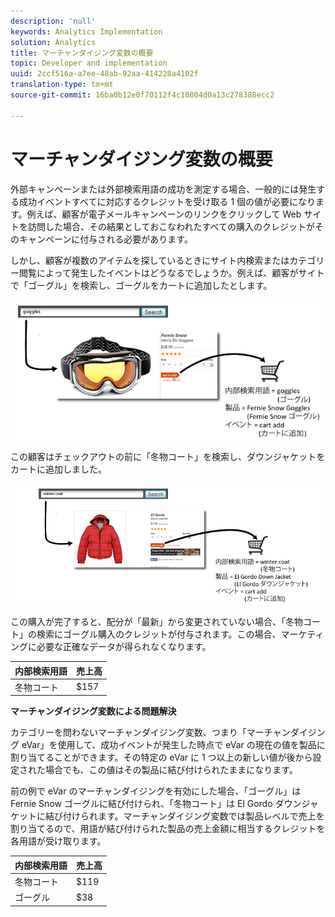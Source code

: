 ```yaml
---
description: 'null'
keywords: Analytics Implementation
solution: Analytics
title: マーチャンダイジング変数の概要
topic: Developer and implementation
uuid: 2ccf516a-a7ee-48ab-92aa-414228a4102f
translation-type: tm+mt
source-git-commit: 16ba0b12e0f70112f4c10804d0a13c278388ecc2

---
```



# マーチャンダイジング変数の概要

外部キャンペーンまたは外部検索用語の成功を測定する場合、一般的には発生する成功イベントすべてに対応するクレジットを受け取る 1 個の値が必要になります。例えば、顧客が電子メールキャンペーンのリンクをクリックして Web サイトを訪問した場合、その結果としておこなわれたすべての購入のクレジットがそのキャンペーンに付与される必要があります。

しかし、顧客が複数のアイテムを探しているときにサイト内検索またはカテゴリー閲覧によって発生したイベントはどうなるでしょうか。例えば、顧客がサイトで「ゴーグル」を検索し、ゴーグルをカートに追加したとします。

![](assets/merch-example-goggles.png)

この顧客はチェックアウトの前に「冬物コート」を検索し、ダウンジャケットをカートに追加しました。

![](assets/merch-example-coat.png)

この購入が完了すると、配分が「最新」から変更されていない場合、「冬物コート」の検索にゴーグル購入のクレジットが付与されます。この場合、マーケティングに必要な正確なデータが得られなくなります。

| 内部検索用語 | 売上高 |
|---|---|
| 冬物コート | $157 |

**マーチャンダイジング変数による問題解決**

カテゴリーを問わないマーチャンダイジング変数、つまり「マーチャンダイジング eVar」を使用して、成功イベントが発生した時点で eVar の現在の値を製品に割り当てることができます。その特定の eVar に 1 つ以上の新しい値が後から設定された場合でも、この値はその製品に結び付けられたままになります。

前の例で eVar のマーチャンダイジングを有効にした場合、「ゴーグル」は Fernie Snow ゴーグルに結び付けられ、「冬物コート」は El Gordo ダウンジャケットに結び付けられます。マーチャンダイジング変数では製品レベルで売上を割り当てるので、用語が結び付けられた製品の売上金額に相当するクレジットを各用語が受け取ります。

| 内部検索用語 | 売上高 |
|---|---|
| 冬物コート | $119 |
| ゴーグル | $38 |

